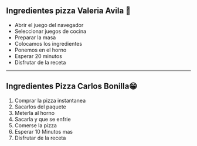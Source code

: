 ## Ingredientes pizza Valeria Avila 🍕
* Abrir el juego del navegador
* Seleccionar juegos de cocina
* Preparar la masa
* Colocamos los ingredientes
* Ponemos en el horno
* Esperar 20 minutos
* Disfrutar de la receta
------------------------------------------

## Ingredientes Pizza Carlos Bonilla😁

1. Comprar la pizza instantanea
2. Sacarlos del paquete
3. Meterla al horno
4. Sacarla y que se enfrie
5. Comerse la pizza
6. Esperar 10 Minutos mas
7. Disfrutar de la receta